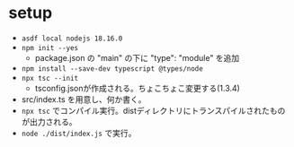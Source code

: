# setup
- `asdf local nodejs 18.16.0`
- `npm init --yes`
  - package.json の "main" の下に "type": "module" を追加
- `npm install --save-dev typescript @types/node`
- `npx tsc --init`
  - tsconfig.jsonが作成される。ちょこちょこ変更する(1.3.4)
- src/index.ts を用意し、何か書く。
- `npx tsc` でコンパイル実行。distディレクトリにトランスパイルされたものが出力される。
- `node ./dist/index.js` で実行。


